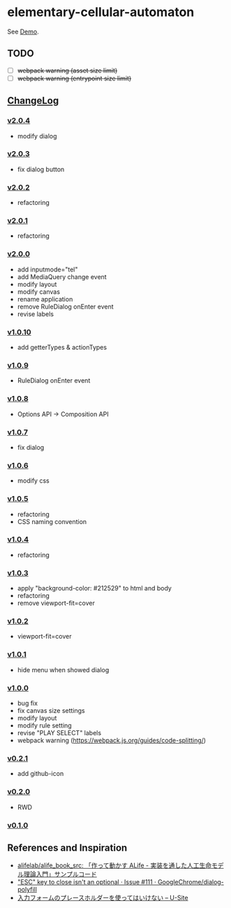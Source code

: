 # elementary-cellular-automaton

See [Demo](https://l1ck0h.github.io/elementary-cellular-automaton/).

## TODO

- [ ] ~~webpack warning (asset size limit)~~
- [ ] ~~webpack warning (entrypoint size limit)~~

## [ChangeLog](https://github.com/l1ck0h/elementary-cellular-automaton/releases)

### [v2.0.4](https://github.com/l1ck0h/elementary-cellular-automaton/tree/v2.0.4)

- modify dialog

### [v2.0.3](https://github.com/l1ck0h/elementary-cellular-automaton/tree/v2.0.3)

- fix dialog button

### [v2.0.2](https://github.com/l1ck0h/elementary-cellular-automaton/tree/v2.0.2)

- refactoring

### [v2.0.1](https://github.com/l1ck0h/elementary-cellular-automaton/tree/v2.0.1)

- refactoring

### [v2.0.0](https://github.com/l1ck0h/elementary-cellular-automaton/tree/v2.0.0)

- add inputmode="tel"
- add MediaQuery change event
- modify layout
- modify canvas
- rename application
- remove RuleDialog onEnter event
- revise labels

### [v1.0.10](https://github.com/l1ck0h/elementary-cellular-automaton/tree/v1.0.10)

- add getterTypes & actionTypes

### [v1.0.9](https://github.com/l1ck0h/elementary-cellular-automaton/tree/v1.0.9)

- RuleDialog onEnter event

### [v1.0.8](https://github.com/l1ck0h/elementary-cellular-automaton/tree/v1.0.8)

- Options API → Composition API

### [v1.0.7](https://github.com/l1ck0h/elementary-cellular-automaton/tree/v1.0.7)

- fix dialog

### [v1.0.6](https://github.com/l1ck0h/elementary-cellular-automaton/tree/v1.0.6)

- modify css

### [v1.0.5](https://github.com/l1ck0h/elementary-cellular-automaton/tree/v1.0.5)

- refactoring
- CSS naming convention

### [v1.0.4](https://github.com/l1ck0h/elementary-cellular-automaton/tree/v1.0.4)

- refactoring

### [v1.0.3](https://github.com/l1ck0h/elementary-cellular-automaton/tree/v1.0.3)

- apply "background-color: #212529" to html and body
- refactoring
- remove viewport-fit=cover

### [v1.0.2](https://github.com/l1ck0h/elementary-cellular-automaton/tree/v1.0.2)

- viewport-fit=cover

### [v1.0.1](https://github.com/l1ck0h/elementary-cellular-automaton/tree/v1.0.1)

- hide menu when showed dialog

### [v1.0.0](https://github.com/l1ck0h/elementary-cellular-automaton/tree/v1.0.0)

- bug fix
- fix canvas size settings
- modify layout
- modify rule setting
- revise "PLAY SELECT" labels
- webpack warning (https://webpack.js.org/guides/code-splitting/)

### [v0.2.1](https://github.com/l1ck0h/elementary-cellular-automaton/tree/v0.2.1)

- add github-icon

### [v0.2.0](https://github.com/l1ck0h/elementary-cellular-automaton/tree/v0.2.0)

- RWD

### [v0.1.0](https://github.com/l1ck0h/elementary-cellular-automaton/tree/v0.1.0)

## References and Inspiration

- [alifelab/alife_book_src: 「作って動かす ALife - 実装を通した人工生命モデル理論入門」サンプルコード](https://github.com/alifelab/alife_book_src)
- ["ESC" key to close isn't an optional · Issue #111 · GoogleChrome/dialog-polyfill](https://github.com/GoogleChrome/dialog-polyfill/issues/111)
- [入力フォームのプレースホルダーを使ってはいけない – U-Site](https://u-site.jp/alertbox/form-design-placeholders)